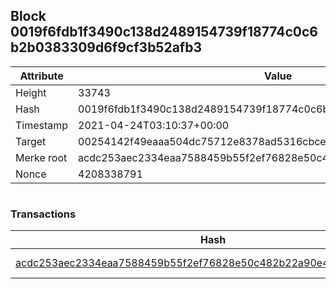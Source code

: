 ## Block 0019f6fdb1f3490c138d2489154739f18774c0c6b2b0383309d6f9cf3b52afb3

Attribute | Value
--- | ---
Height | 33743
Hash | 0019f6fdb1f3490c138d2489154739f18774c0c6b2b0383309d6f9cf3b52afb3
Timestamp | 2021-04-24T03:10:37+00:00
Target | 00254142f49eaaa504dc75712e8378ad5316cbcead634704b3734b6271167cc4
Merke root | acdc253aec2334eaa7588459b55f2ef76828e50c482b22a90e46633c9827da8e
Nonce | 4208338791

```

```

### Transactions

Hash | Amount
--- | ---
[acdc253aec2334eaa7588459b55f2ef76828e50c482b22a90e46633c9827da8e](acdc253aec2334eaa7588459b55f2ef76828e50c482b22a90e46633c9827da8e.md) | 10.00000000 SKEPTI 
